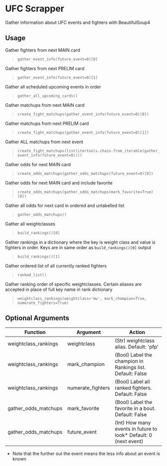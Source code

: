 # UFC Scrapper

Gather information about UFC events and fighters with BeautifulSoup4

## Usage

Gather fighters from next MAIN card

> `gather_event_info(future_event=0)[0]`

Gather fighters from next PRELIM card

> `gather_event_info(future_event=0)[1]`

Gather all scheduled upcoming events in order

> `gather_all_upcoming_cards()`

Gather matchups from next MAIN card

> `create_fight_matchups(gather_event_info(future_event=0)[0])`

Gather matchups from next PRELIM card

> `create_fight_matchups(gather_event_info(future_event=0)[1])`

Gather ALL matchups from next event

> `create_fight_matchups(list(itertools.chain.from_iterable(gather_event_info(future_event=0))))`

Gather odds for next MAIN card

> `create_odds_matchups(gather_odds_matchups(future_event=0)[0])`

Gather odds for next MAIN card and include favorite

> `create_odds_matchups(gather_odds_matchups(mark_favorite=True)[0])`

Gather all odds for next card in ordered and unlabelled list

> `gather_odds_matchups()`

Gather all weightclasses

> `build_rankings()[0]`

Gather rankings in a dictionary where the key is weight class and value is fighters in order. Keys are in same order as `build_rankings()[0]` output

> `build_rankings()[1]`

Gather ordered list of all currently ranked fighters

> `ranked_list()`

Gather ranking order of specific weightclasses. Certain aliases are accepted in place of full key name in rank dictionary

> `weightclass_rankings(weightclass='mw', mark_champion=True, numerate_fighters=True)`

## Optional Arguments

| Function   | Argument | Action |
|------------|----------|--------|
| weightclass_rankings | weightclass   | (Str) weightclass alias. Default: 'pfp'    |
| weightclass_rankings | mark_champion   | (Bool) Label the champion in Rankings list. Default: False    |
| weightclass_rankings | numerate_fighters      | (Bool) Label all ranked fighters. Default: False    |
| gather_odds_matchups     | mark_favorite      | (Bool) Label the favorite in a bout. Default: False   |
| gather_odds_matchups     | future_event      | (Int) How many events in future to look* Default: 0 (next event)  |

* Note that the further out the event means the less info about an event is known

